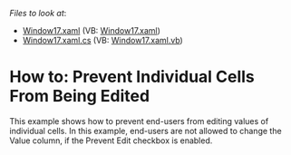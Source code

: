 <!-- default file list -->
*Files to look at*:

* [Window17.xaml](./CS/DXGridSample/Window17.xaml) (VB: [Window17.xaml](./VB/DXGridSample/Window17.xaml))
* [Window17.xaml.cs](./CS/DXGridSample/Window17.xaml.cs) (VB: [Window17.xaml.vb](./VB/DXGridSample/Window17.xaml.vb))
<!-- default file list end -->
# How to: Prevent Individual Cells From Being Edited


This example shows how to prevent end-users from editing values of individual cells. In this example, end-users are not allowed to change the Value column, if the Prevent Edit checkbox is enabled.

<br/>


